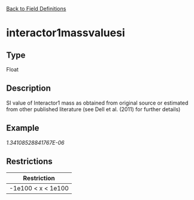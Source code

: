 [Back to Field Definitions](../../field_definition_overview)
# interactor1massvaluesi

## Type
Float

## Description


SI value of Interactor1 mass as obtained from original source or estimated from other published literature (see Dell et al. (2011) for further details)
## Example
*1.34108528841767E-06*

## Restrictions
| Restriction |
| :---------: |
| -1e100 < x < 1e100 |

